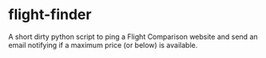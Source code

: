 flight-finder
=============

A short dirty python script to ping a Flight Comparison website and send an email notifying if a maximum price (or below) is available.